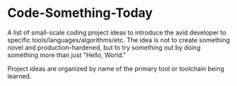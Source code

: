 # Code-Something-Today

A list of small-scale coding project ideas to introduce the avid developer to specific tools/languages/algorithms/etc. The idea is not to create something novel and production-hardened, but to try something out by doing something more than just "Hello, World."

Project ideas are organized by name of the primary tool or toolchain being learned.
